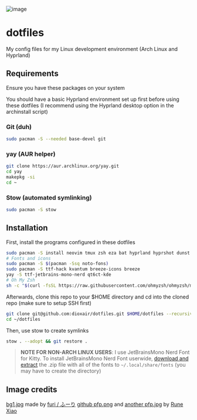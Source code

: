 ![image](https://github.com/user-attachments/assets/aaf24fd1-db70-4771-be4b-c6f1607ff0f5)

# dotfiles

My config files for my Linux development environment (Arch Linux and Hyprland)

## Requirements
Ensure you have these packages on your system

You should have a basic Hyprland environment set up first before using these dotfiles (I recommend using the Hyprland desktop option in the archinstall script)

### Git (duh)

```bash
sudo pacman -S --needed base-devel git
```

### yay (AUR helper)
```bash
git clone https://aur.archlinux.org/yay.git
cd yay
makepkg -si
cd ~
```

### Stow (automated symlinking)

```bash
sudo pacman -S stow
```

## Installation

First, install the programs configured in these dotfiles

```bash
sudo pacman -S install neovim tmux zsh eza bat hyprland hyprshot dunst kitty dolphin wofi xdg-desktop-portal-hyprland qt5-wayland qt6-wayland polkit-kde-agent qt5ct grim slurp libnotify notify-osd python-gobject
# Fonts and icons
sudo pacman -S $(pacman -Ssq noto-fons)
sudo pacman -S ttf-hack kvantum breeze-icons breeze
yay -S ttf-jetbrains-mono-nerd qt6ct-kde
# Oh My Zsh
sh -c "$(curl -fsSL https://raw.githubusercontent.com/ohmyzsh/ohmyzsh/master/tools/install.sh)" && rm -rf ~/.oh-my-zsh
```

Afterwards, clone this repo to your $HOME directory and cd into the cloned repo (make sure to setup SSH first)

```bash
git clone git@github.com:dioxair/dotfiles.git $HOME/dotfiles --recursive
cd ~/dotfiles
```

Then, use stow to create symlinks

```bash
stow . --adopt && git restore .
```

> **NOTE FOR NON-ARCH LINUX USERS**: I use JetBrainsMono Nerd Font for Kitty. To install JetBrainsMono Nerd Font userwide, [download and extract](https://github.com/ryanoasis/nerd-fonts/releases/download/v3.2.1/JetBrainsMono.zip) the .zip file with all of the fonts to `~/.local/share/fonts` (you may have to create the directory)

## Image credits
[bg1.jpg](https://www.pixiv.net/en/artworks/115001263) made by [furi / ふーり](https://www.pixiv.net/en/users/41736171)
[github pfp.png](https://www.pixiv.net/en/artworks/113901165) and [another pfp.jpg](https://www.pixiv.net/en/artworks/113658699) by [Rune Xiao](https://www.pixiv.net/en/users/44473246)
